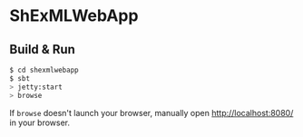 # ShExMLWebApp #

## Build & Run ##

```sh
$ cd shexmlwebapp
$ sbt
> jetty:start
> browse
```

If `browse` doesn't launch your browser, manually open [http://localhost:8080/](http://localhost:8080/) in your browser.
